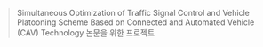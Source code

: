 > Simultaneous Optimization of Traffic Signal Control and Vehicle Platooning Scheme Based on Connected and Automated Vehicle (CAV) Technology 논문을 위한 프로젝트

